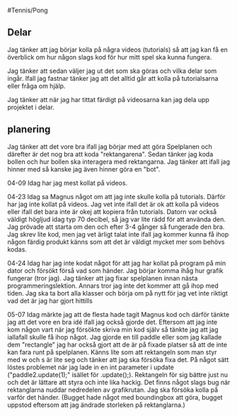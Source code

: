 #Tennis/Pong


## Delar
Jag tänker att jag börjar kolla på några videos (tutorials) så att jag kan få en överblick om hur någon slags kod för hur mitt spel ska kunna fungera.

Jag tänker att sedan väljer jag ut det som ska göras och vilka delar som ingår. Ifall jag fastnar tänker jag att det alltid går att kolla på tutorialsarna eller fråga om hjälp.

Jag tänker att när jag har tittat färdigt på videosarna kan jag dela upp projektet i delar.

## planering

Jag tänker att det vore bra ifall jag börjar med att göra Spelplanen och därefter är det nog bra att koda "rektangarena".
Sedan tänker jag koda bollen och hur bollen ska interagera med rektangarna. Jag tänker att ifall jag hinner med så kanske jag även hinner göra en "bot".

04-09
Idag har jag mest kollat på videos.

04-23
Idag sa Magnus något om att jag inte skulle kolla på tutorials. Därför har jag inte kollat på videos. Jag vet inte ifall det är ok att kolla på videos eller ifall det bara inte är okej att kopiera från tutorials.
Datorn var också väldigt högljud idag typ 70 decibel, så jag var lite rädd för att använda den. Jag prövade att starta om den och efter 3-4 gånger så fungerade den bra. 
Jag skrev lite kod, men jag vet ärligt talat inte ifall jag kommer kunna få ihop någon färdig produkt känns som att det är väldigt mycket mer som behövs kodas.

04-24
Idag har jag inte kodat något för att jag har kollat på program på min dator och försökt förså vad som händer. 
Jag börjar komma ihåg hur grafik fungerar (tror jag). Jag tänker att jag fixar spelplanen innan nästa programmeringslektion. 
Annars tror jag inte det kommer att gå ihop med tiden. Jag ska ta bort alla klasser och börja om på nytt för jag vet inte riktigt vad det är jag har gjort hittills

05-07
Idag märkte jag att de flesta hade tagit Magnus kod och därför tänkte jag att det vore en bra idé ifall jag också gjorde det.
Eftersom att jag inte kom någon vart när jag försökte skriva min kod själv så tänkte jag att jag iallafall skulle få ihop något.
Jag gjorde en till paddle eller som jag kallade dem "rectangle" jag har också gjort att de är på fixade platser så att de inte kan fara runt på spelplanen. 
Känns lite som att rektangeln som man styr med w och s är lite seg och tänker att jag ska försöka fixa det. 
På något sätt löstes problemet när jag lade in en int parameter i update ("paddle2.update(1);" isället för .update();).
Rektangeln för sig bättre just nu och det är lättare att styra och inte lika hackig.
Det finns något slags bug när rektanglarna nuddar nedredelen av grafikrutan. Jag ska försöka kolla på varför det händer.
(Bugget hade något med boundingbox att göra, bugget uppstod eftersom att jag ändrade storleken på rektanglarna.)
